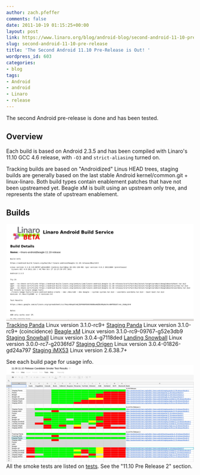 ```yaml
---
author: zach.pfeffer
comments: false
date: 2011-10-19 01:15:25+00:00
layout: post
link: https://www.linaro.org/blog/android-blog/second-android-11-10-pre-release/
slug: second-android-11-10-pre-release
title: 'The Second Android 11.10 Pre-Release is Out! '
wordpress_id: 603
categories:
- blog
tags:
- Android
- android
- Linaro
- release
---
```


The second Android pre-release is done and has been tested.



## Overview



Each build is based on Android 2.3.5 and has been compiled with Linaro's 11.10 GCC 4.6 release, with `-O3` and `strict-aliasing` turned on.

Tracking builds are based on "Androidized" Linus HEAD trees, staging builds are generally based on the last stable Android kernel/common.git + linux-linaro. Both build types contain enablement patches that have not been upstreamed yet. Beagle xM is built using an upstream only tree, and represents the state of upstream enablement.  



## Builds


[![Linaro Android Build Service](/assets/blog/linaro-android-build-service1.png)](/assets/blog/linaro-android-build-service1.png)
[Tracking Panda](https://android-build.linaro.org/builds/~linaro-android/tracking-panda-11.10-release/#build=4) Linux version 3.1.0-rc9+
[Staging Panda](https://android-build.linaro.org/builds/~linaro-android/staging-panda-11.10-release/#build=3) Linux version 3.1.0-rc9+ (coincidence)
[Beagle xM](https://android-build.linaro.org/builds/~linaro-android/beagle-11.10-release/#build=3) Linux version 3.1.0-rc9-09767-g52e3db9
[Staging Snowball](https://android-build.linaro.org/builds/~linaro-android/staging-snowball-11.10-release/#build=6) Linux version 3.0.4-g7118ded
[Landing Snowball](https://android-build.linaro.org/builds/~linaro-android/landing-snowball-11.10-release/#build=3) Linux version 3.0.0-rc7-g2036fd7
[Staging Origen](https://android-build.linaro.org/builds/~linaro-android/staging-origen-11.10-release/#build=4) Linux version  3.0.4-01826-gd24a797
[Staging iMX53](https://android-build.linaro.org/builds/~linaro-android/staging-imx53-11.10-release/#build=3) Linux version 2.6.38.7+

See each build page for usage info.
[![Linaro Android 11.10-rc2 smoke tests](/assets/blog/11.10-rc2-smoke-tests.png)](/assets/blog/11.10-rc2-smoke-tests.png)
All the smoke tests are listed on [tests](https://docs.google.com/a/linaro.org/spreadsheet/ccc?key=0AnpUtxWjZbP9dGFDUk5kNXBoeWZDb3MyUmJ4cnBHTEE&hl=en_US#gid=0). See the "11.10 Pre Release 2" section.
